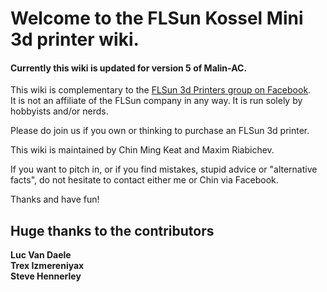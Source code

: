 # Welcome to the FLSun Kossel Mini 3d printer wiki.

#### Currently this wiki is updated for version 5 of Malin-AC.

This wiki is complementary to the [FLSun 3d Printers group on Facebook](https://goo.gl/hBH9zW).  
It is not an affiliate of the FLSun company in any way. It is run solely by hobbyists and/or nerds.

Please do join us if you own or thinking to purchase an FLSun 3d printer.

This wiki is maintained by Chin Ming Keat and Maxim Riabichev.

If you want to pitch in, or if you find mistakes, stupid advice or "alternative facts", do not hesitate to contact either me or Chin via Facebook.

Thanks and have fun!

## Huge thanks to the contributors
**Luc Van Daele**  
**Trex Izmereniyax**  
**Steve Hennerley**  